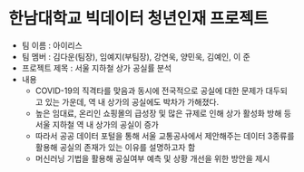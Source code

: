 # 한남대학교 빅데이터 청년인재 프로젝트
- 팀 이름 : 아이리스
- 팀 멤버 : 김다운(팀장), 임예지(부팀장), 강연욱, 양민욱, 김예인, 이 준
- 프로젝트 제목 : 서울 지하철 상가 공실률 분석
- 내용
  - COVID-19의 직격타를 맞음과 동시에 전국적으로 공실에 대한 문제가 대두되고 있는 가운데, 역 내 상가의 공실에도 박차가 가해졌다.
  - 높은 임대료, 온리인 쇼핑몰의 급성장 및 많은 규제로 인해 상가 활성화 방해 등 서울 지하철 역 내 상가의 공실이 증가
  - 따라서 공공 데이터 포털을 통해 서울 교통공사에서 제안해주는 데이터 3종류를 활용해 공실의 존재가 있는 이유를 설명하고자 함
  - 머신러닝 기법을 활용해 공실여부 예측 및 상황 개선을 위한 방안을 제시
